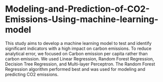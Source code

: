# Modeling-and-Prediction-of-CO2-Emissions-Using-machine-learning-model
This study aims to develop a machine learning model to test and identify significant indicators with a high impact on carbon emissions. To reduce analytical error, we
focused on Carbon emission per capita rather than carbon emission. We used Linear Regression, Random Forest Regression, Decision Tree Regression, and Multi-layer Perceptron. The Random Forest Regression algorithm performed best and was used for modeling and predicting CO2 emissions.
